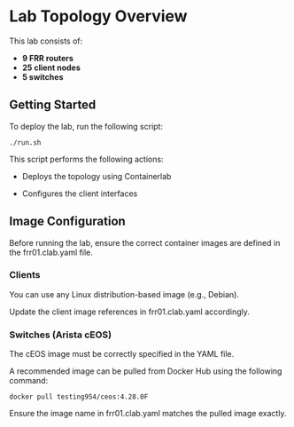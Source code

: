 # Lab Topology Overview

This lab consists of:

- **9 FRR routers**
- **25 client nodes**
- **5 switches**

## Getting Started

To deploy the lab, run the following script:

    ./run.sh
This script performs the following actions:

 - Deploys the topology using Containerlab

 - Configures the client interfaces

## Image Configuration
Before running the lab, ensure the correct container images are defined in the frr01.clab.yaml file.

### Clients
You can use any Linux distribution-based image (e.g., Debian).

Update the client image references in frr01.clab.yaml accordingly.

### Switches (Arista cEOS)
The cEOS image must be correctly specified in the YAML file.

A recommended image can be pulled from Docker Hub using the following command:

    docker pull testing954/ceos:4.28.0F

Ensure the image name in frr01.clab.yaml matches the pulled image exactly.

